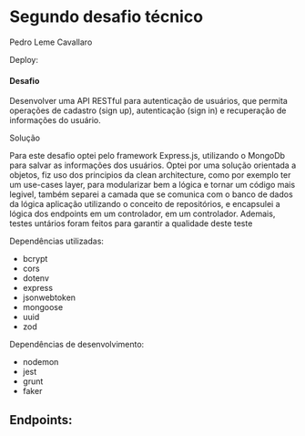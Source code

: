 <body>
    <main>
        <h1>Segundo desafio técnico</h1>
        <p>Pedro Leme Cavallaro</p>
        <p>Deploy:</p>
        <h4>Desafio</h4>
        <p>
            Desenvolver uma API RESTful para autenticação de usuários, que
            permita operações de cadastro (sign up), autenticação (sign in) e
            recuperação de informações do usuário.
        </p>
        <p>Solução</p>
        <p>
            Para este desafio optei pelo framework Express.js, utilizando o
            MongoDb para salvar as informações dos usuários. Optei por uma
            solução orientada a objetos, fiz uso dos principios da clean
            architecture, como por exemplo ter um use-cases layer, para
            modularizar bem a lógica e tornar um código mais legivel, também
            separei a camada que se comunica com o banco de dados da lógica
            aplicação utilizando o conceito de repositórios, e encapsulei a
            lógica dos endpoints em um controlador, em um controlador. Ademais,
            testes untários foram feitos para garantir a qualidade deste teste
        </p>
        <div>
            <p>Dependências utilizadas:</p>
            <ul>
                <li>bcrypt</li>
                <li>cors</li>
                <li>dotenv</li>
                <li>express</li>
                <li>jsonwebtoken</li>
                <li>mongoose</li>
                <li>uuid</li>
                <li>zod</li>
            </ul>
            <p>Dependências de desenvolvimento:</p>
            <ul>
                <li>nodemon</li>
                <li>jest</li>
                <li>grunt</li>
                <li>faker</li>
            </ul>
        </div>
        <div>
            <h2>Endpoints:</h2>
        </div>
    </main>
</body>
